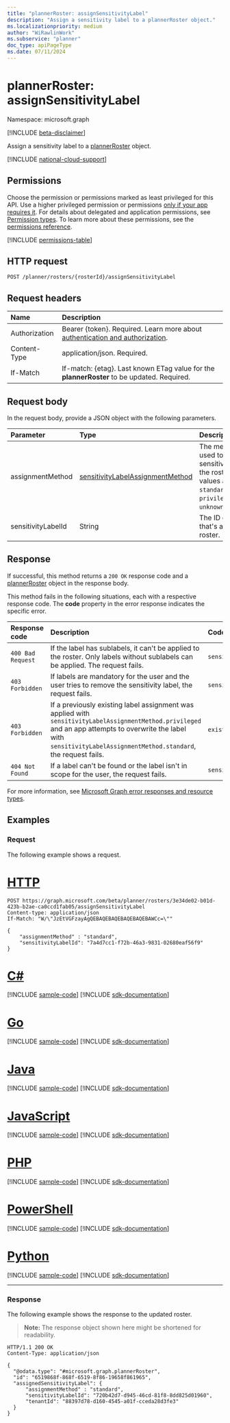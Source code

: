 ```yaml
---
title: "plannerRoster: assignSensitivityLabel"
description: "Assign a sensitivity label to a plannerRoster object."
ms.localizationpriority: medium
author: "WiRawlinWork"
ms.subservice: "planner"
doc_type: apiPageType
ms.date: 07/11/2024
---
```


# plannerRoster: assignSensitivityLabel

Namespace: microsoft.graph

[!INCLUDE [beta-disclaimer](../../includes/beta-disclaimer.md)]

Assign a sensitivity label to a [plannerRoster](../resources/plannerroster.md) object.

[!INCLUDE [national-cloud-support](../../includes/global-us.md)]

## Permissions
Choose the permission or permissions marked as least privileged for this API. Use a higher privileged permission or permissions [only if your app requires it](/graph/permissions-overview#best-practices-for-using-microsoft-graph-permissions). For details about delegated and application permissions, see [Permission types](/graph/permissions-overview#permission-types). To learn more about these permissions, see the [permissions reference](/graph/permissions-reference).

<!-- { "blockType": "permissions", "name": "plannerroster_assignsensitivitylabel" } -->
[!INCLUDE [permissions-table](../includes/permissions/plannerroster-assignsensitivitylabel-permissions.md)]

## HTTP request

<!-- { "blockType": "ignored" } -->
```http
POST /planner/rosters/{rosterId}/assignSensitivityLabel
```
## Request headers

|Name|Description|
|:---|:---|
|Authorization|Bearer {token}. Required. Learn more about [authentication and authorization](/graph/auth/auth-concepts).|
|Content-Type|application/json. Required.|
|If-Match|If-match: {etag}. Last known ETag value for the **plannerRoster** to be updated. Required.|

## Request body

In the request body, provide a JSON object with the following parameters.

| Parameter    | Type        | Description |
|:-------------|:------------|:------------|
| assignmentMethod | [sensitivityLabelAssignmentMethod](../resources/sensitivitylabelassignment.md#sensitivitylabelassignmentmethod-values) | The method that is used to apply the sensitivity label to the roster. Possible values are: `standard`, `privileged`, `auto`, `unknownFutureValue`.|
| sensitivityLabelId | String | The ID of the label that's applied to the roster. |

## Response

If successful, this method returns a `200 OK` response code and a [plannerRoster](../resources/plannerroster.md) object in the response body.

This method fails in the following situations, each with a respective response code. The **code** property in the error response indicates the specific error.

| Response code | Description | Code property value |
|:------|:-----|:-----|
| `400 Bad Request`| If the label has sublabels, it can't be applied to the roster. Only labels without sublabels can be applied. The request fails.  | `sensitivityLabelHasSublabels` |
| `403 Forbidden` | If labels are mandatory for the user and the user tries to remove the sensitivity label, the request fails. | `sensitivityLabelsAreMandatory` |
| `403 Forbidden`  | If a previously existing label assignment was applied with `sensitivityLabelAssignmentMethod.privileged` and an app attempts to overwrite the label with `sensitivityLabelAssignmentMethod.standard`, the request fails. | `existingSensitivityLabelWasAppliedWithPrivilegedMethod` |
| `404 Not Found`  | If a label can't be found or the label isn't in scope for the user, the request fails.  | `sensitivityLabelNotFound`  |

For more information, see [Microsoft Graph error responses and resource types](/graph/errors).

## Examples

### Request
The following example shows a request. 
# [HTTP](#tab/http)
<!-- {
  "blockType": "request",
  "name": "assign_sensitivitylabel_to_roster_"
}
-->

```http
POST https://graph.microsoft.com/beta/planner/rosters/3e34de02-b01d-423b-b2ae-ca0ccd1fab05/assignSensitivityLabel
Content-type: application/json
If-Match: "W/\"JzEtVGFzayAgQEBAQEBAQEBAQEBAQEBAWCc=\""

{
    "assignmentMethod" : "standard",
    "sensitivityLabelId": "7a4d7cc1-f72b-46a3-9831-02680eaf56f9"
}
```

# [C#](#tab/csharp)
[!INCLUDE [sample-code](../includes/snippets/csharp/assign-sensitivitylabel-to-roster--csharp-snippets.md)]
[!INCLUDE [sdk-documentation](../includes/snippets/snippets-sdk-documentation-link.md)]

# [Go](#tab/go)
[!INCLUDE [sample-code](../includes/snippets/go/assign-sensitivitylabel-to-roster--go-snippets.md)]
[!INCLUDE [sdk-documentation](../includes/snippets/snippets-sdk-documentation-link.md)]

# [Java](#tab/java)
[!INCLUDE [sample-code](../includes/snippets/java/assign-sensitivitylabel-to-roster--java-snippets.md)]
[!INCLUDE [sdk-documentation](../includes/snippets/snippets-sdk-documentation-link.md)]

# [JavaScript](#tab/javascript)
[!INCLUDE [sample-code](../includes/snippets/javascript/assign-sensitivitylabel-to-roster--javascript-snippets.md)]
[!INCLUDE [sdk-documentation](../includes/snippets/snippets-sdk-documentation-link.md)]

# [PHP](#tab/php)
[!INCLUDE [sample-code](../includes/snippets/php/assign-sensitivitylabel-to-roster--php-snippets.md)]
[!INCLUDE [sdk-documentation](../includes/snippets/snippets-sdk-documentation-link.md)]

# [PowerShell](#tab/powershell)
[!INCLUDE [sample-code](../includes/snippets/powershell/assign-sensitivitylabel-to-roster--powershell-snippets.md)]
[!INCLUDE [sdk-documentation](../includes/snippets/snippets-sdk-documentation-link.md)]

# [Python](#tab/python)
[!INCLUDE [sample-code](../includes/snippets/python/assign-sensitivitylabel-to-roster--python-snippets.md)]
[!INCLUDE [sdk-documentation](../includes/snippets/snippets-sdk-documentation-link.md)]

---

### Response

The following example shows the response to the updated roster.
>**Note:** The response object shown here might be shortened for readability.
<!-- {
  "blockType": "response",
  "truncated": true,
  "name": "assign_sensitivitylabel_to_roster_",
  "@odata.type": "microsoft.graph.plannerRoster"
}
-->
``` http
HTTP/1.1 200 OK
Content-Type: application/json

{
  "@odata.type": "#microsoft.graph.plannerRoster",
  "id": "6519868f-868f-6519-8f86-19658f861965",
  "assignedSensitivityLabel": {
      "assignmentMethod" : "standard",
      "sensitivityLabelId": "720b42d7-d945-46cd-81f8-8dd825d01960",
      "tenantId": "88397d78-d160-4545-a01f-cceda28d3fe3"
  }
}
```

